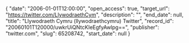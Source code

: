 {
  "date": "2006-01-01T12:00:00", 
  "open_access": true, 
  "target_url": "https://twitter.com/LlywodraethCym", 
  "description": "", 
  "end_date": null, 
  "title": "Llywodraeth Cymru (llywodraethcymru) Twitter", 
  "record_id": "20060101T120000/uwkrUiQNtcKIeEgfyAwlpg==", 
  "publisher": "twitter.com", 
  "slug": 65208742, 
  "start_date": null
}

